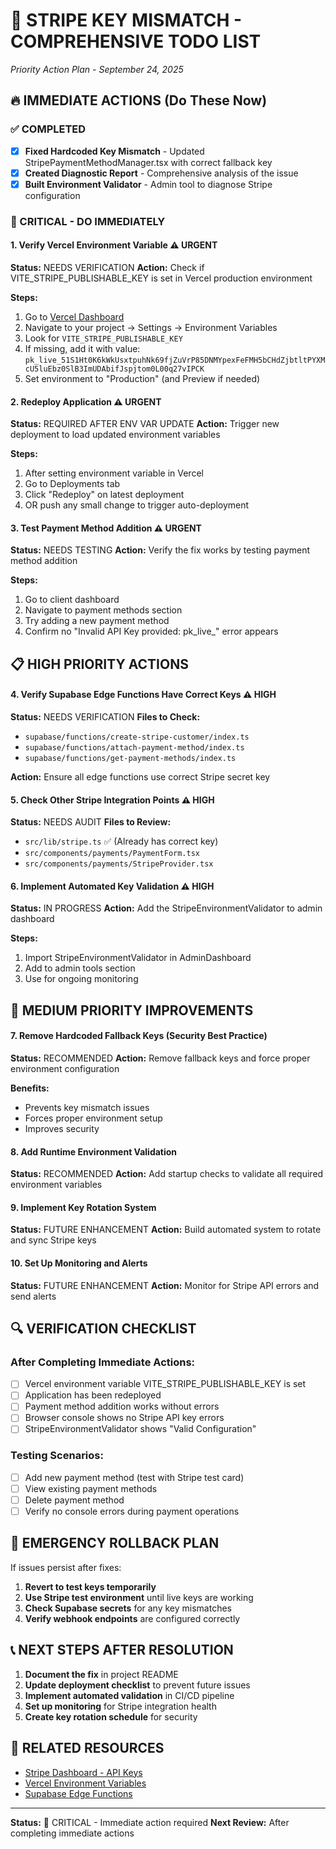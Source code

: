 # 🚨 STRIPE KEY MISMATCH - COMPREHENSIVE TODO LIST
*Priority Action Plan - September 24, 2025*

## 🔥 IMMEDIATE ACTIONS (Do These Now)

### ✅ COMPLETED
- [x] **Fixed Hardcoded Key Mismatch** - Updated StripePaymentMethodManager.tsx with correct fallback key
- [x] **Created Diagnostic Report** - Comprehensive analysis of the issue
- [x] **Built Environment Validator** - Admin tool to diagnose Stripe configuration

### 🚨 CRITICAL - DO IMMEDIATELY

#### 1. **Verify Vercel Environment Variable** ⚠️ URGENT
**Status:** NEEDS VERIFICATION
**Action:** Check if VITE_STRIPE_PUBLISHABLE_KEY is set in Vercel production environment

**Steps:**
1. Go to [Vercel Dashboard](https://vercel.com/dashboard)
2. Navigate to your project → Settings → Environment Variables
3. Look for `VITE_STRIPE_PUBLISHABLE_KEY`
4. If missing, add it with value: `pk_live_51S1Ht0K6kWkUsxtpuhNk69fjZuVrP85DNMYpexFeFMH5bCHdZjbtltPYXMcU5luEbz0SlB3ImUDAbifJspjtom0L00q27vIPCK`
5. Set environment to "Production" (and Preview if needed)

#### 2. **Redeploy Application** ⚠️ URGENT
**Status:** REQUIRED AFTER ENV VAR UPDATE
**Action:** Trigger new deployment to load updated environment variables

**Steps:**
1. After setting environment variable in Vercel
2. Go to Deployments tab
3. Click "Redeploy" on latest deployment
4. OR push any small change to trigger auto-deployment

#### 3. **Test Payment Method Addition** ⚠️ URGENT
**Status:** NEEDS TESTING
**Action:** Verify the fix works by testing payment method addition

**Steps:**
1. Go to client dashboard
2. Navigate to payment methods section
3. Try adding a new payment method
4. Confirm no "Invalid API Key provided: pk_live_" error appears

## 📋 HIGH PRIORITY ACTIONS

#### 4. **Verify Supabase Edge Functions Have Correct Keys** ⚠️ HIGH
**Status:** NEEDS VERIFICATION
**Files to Check:**
- `supabase/functions/create-stripe-customer/index.ts`
- `supabase/functions/attach-payment-method/index.ts`
- `supabase/functions/get-payment-methods/index.ts`

**Action:** Ensure all edge functions use correct Stripe secret key

#### 5. **Check Other Stripe Integration Points** ⚠️ HIGH
**Status:** NEEDS AUDIT
**Files to Review:**
- `src/lib/stripe.ts` ✅ (Already has correct key)
- `src/components/payments/PaymentForm.tsx`
- `src/components/payments/StripeProvider.tsx`

#### 6. **Implement Automated Key Validation** ⚠️ HIGH
**Status:** IN PROGRESS
**Action:** Add the StripeEnvironmentValidator to admin dashboard

**Steps:**
1. Import StripeEnvironmentValidator in AdminDashboard
2. Add to admin tools section
3. Use for ongoing monitoring

## 🔧 MEDIUM PRIORITY IMPROVEMENTS

#### 7. **Remove Hardcoded Fallback Keys** (Security Best Practice)
**Status:** RECOMMENDED
**Action:** Remove fallback keys and force proper environment configuration

**Benefits:**
- Prevents key mismatch issues
- Forces proper environment setup
- Improves security

#### 8. **Add Runtime Environment Validation**
**Status:** RECOMMENDED
**Action:** Add startup checks to validate all required environment variables

#### 9. **Implement Key Rotation System**
**Status:** FUTURE ENHANCEMENT
**Action:** Build automated system to rotate and sync Stripe keys

#### 10. **Set Up Monitoring and Alerts**
**Status:** FUTURE ENHANCEMENT
**Action:** Monitor for Stripe API errors and send alerts

## 🔍 VERIFICATION CHECKLIST

### After Completing Immediate Actions:
- [ ] Vercel environment variable VITE_STRIPE_PUBLISHABLE_KEY is set
- [ ] Application has been redeployed
- [ ] Payment method addition works without errors
- [ ] Browser console shows no Stripe API key errors
- [ ] StripeEnvironmentValidator shows "Valid Configuration"

### Testing Scenarios:
- [ ] Add new payment method (test with Stripe test card)
- [ ] View existing payment methods
- [ ] Delete payment method
- [ ] Verify no console errors during payment operations

## 🚨 EMERGENCY ROLLBACK PLAN

If issues persist after fixes:
1. **Revert to test keys temporarily**
2. **Use Stripe test environment** until live keys are working
3. **Check Supabase secrets** for any key mismatches
4. **Verify webhook endpoints** are configured correctly

## 📞 NEXT STEPS AFTER RESOLUTION

1. **Document the fix** in project README
2. **Update deployment checklist** to prevent future issues
3. **Implement automated validation** in CI/CD pipeline
4. **Set up monitoring** for Stripe integration health
5. **Create key rotation schedule** for security

## 🔗 RELATED RESOURCES

- [Stripe Dashboard - API Keys](https://dashboard.stripe.com/apikeys)
- [Vercel Environment Variables](https://vercel.com/docs/concepts/projects/environment-variables)
- [Supabase Edge Functions](https://supabase.com/docs/guides/functions)

---
**Status:** 🔴 CRITICAL - Immediate action required
**Next Review:** After completing immediate actions